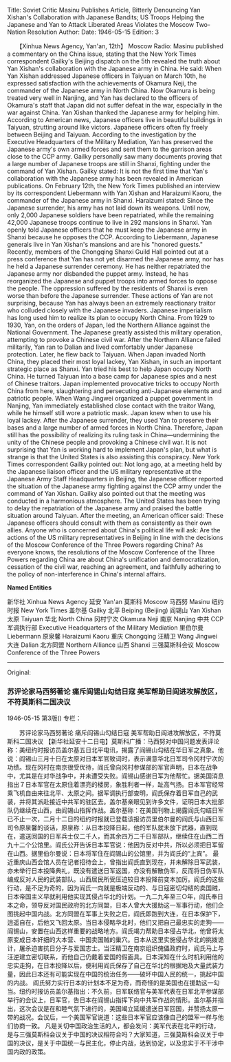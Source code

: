 Title: Soviet Critic Masinu Publishes Article, Bitterly Denouncing Yan Xishan's Collaboration with Japanese Bandits; US Troops Helping the Japanese and Yan to Attack Liberated Areas Violates the Moscow Two-Nation Resolution
Author:
Date: 1946-05-15
Edition: 3

　　【Xinhua News Agency, Yan'an, 12th】 Moscow Radio: Masinu published a commentary on the China issue, stating that the New York Times correspondent Gailky's Beijing dispatch on the 5th revealed the truth about Yan Xishan's collaboration with the Japanese army in China. He said: When Yan Xishan addressed Japanese officers in Taiyuan on March 10th, he expressed satisfaction with the achievements of Okamura Neji, the commander of the Japanese army in North China. Now Okamura is being treated very well in Nanjing, and Yan has declared to the officers of Okamura's staff that Japan did not suffer defeat in the war, especially in the war against China. Yan Xishan thanked the Japanese army for helping him. According to American news, Japanese officers live in beautiful buildings in Taiyuan, strutting around like victors. Japanese officers often fly freely between Beijing and Taiyuan. According to the investigation by the Executive Headquarters of the Military Mediation, Yan has preserved the Japanese army's own armed forces and sent them to the garrison areas close to the CCP army. Gailky personally saw many documents proving that a large number of Japanese troops are still in Shanxi, fighting under the command of Yan Xishan. Gailky stated: It is not the first time that Yan's collaboration with the Japanese army has been revealed in American publications. On February 12th, the New York Times published an interview by its correspondent Liebermann with Yan Xishan and Haraizumi Kaoru, the commander of the Japanese army in Shanxi. Haraizumi stated: Since the Japanese surrender, his army has not laid down its weapons. Until now, only 2,000 Japanese soldiers have been repatriated, while the remaining 42,000 Japanese troops continue to live in 292 mansions in Shanxi. Yan openly told Japanese officers that he must keep the Japanese army in Shanxi because he opposes the CCP. According to Liebermann, Japanese generals live in Yan Xishan's mansions and are his "honored guests."
    Recently, members of the Chongqing Shanxi Guild Hall pointed out at a press conference that Yan has not yet disarmed the Japanese army, nor has he held a Japanese surrender ceremony. He has neither repatriated the Japanese army nor disbanded the puppet army. Instead, he has reorganized the Japanese and puppet troops into armed forces to oppose the people. The oppression suffered by the residents of Shanxi is even worse than before the Japanese surrender. These actions of Yan are not surprising, because Yan has always been an extremely reactionary traitor who colluded closely with the Japanese invaders. Japanese imperialism has long used him to realize its plan to occupy North China. From 1929 to 1930, Yan, on the orders of Japan, led the Northern Alliance against the National Government. The Japanese greatly assisted this military operation, attempting to provoke a Chinese civil war. After the Northern Alliance failed militarily, Yan ran to Dalian and lived comfortably under Japanese protection. Later, he flew back to Taiyuan. When Japan invaded North China, they placed their most loyal lackey, Yan Xishan, in such an important strategic place as Shanxi. Yan tried his best to help Japan occupy North China. He turned Taiyuan into a base camp for Japanese spies and a nest of Chinese traitors. Japan implemented provocative tricks to occupy North China from here, slaughtering and persecuting anti-Japanese elements and patriotic people. When Wang Jingwei organized a puppet government in Nanjing, Yan immediately established close contact with the traitor Wang, while he himself still wore a patriotic mask. Japan knew when to use his loyal lackey. After the Japanese surrender, they used Yan to preserve their bases and a large number of armed forces in North China. Therefore, Japan still has the possibility of realizing its ruling task in China—undermining the unity of the Chinese people and provoking a Chinese civil war.
    It is not surprising that Yan is working hard to implement Japan's plan, but what is strange is that the United States is also assisting this conspiracy. New York Times correspondent Gailky pointed out: Not long ago, at a meeting held by the Japanese liaison officer and the US military representative at the Japanese Army Staff Headquarters in Beijing, the Japanese officer reported the situation of the Japanese army fighting against the CCP army under the command of Yan Xishan. Gailky also pointed out that the meeting was conducted in a harmonious atmosphere. The United States has been trying to delay the repatriation of the Japanese army and praised the battle situation around Taiyuan. After the meeting, an American officer said: These Japanese officers should consult with them as consistently as their own allies.
    Anyone who is concerned about China's political life will ask: Are the actions of the US military representatives in Beijing in line with the decisions of the Moscow Conference of the Three Powers regarding China? As everyone knows, the resolutions of the Moscow Conference of the Three Powers regarding China are about China's unification and democratization, cessation of the civil war, reaching an agreement, and faithfully adhering to the policy of non-interference in China's internal affairs.

**Named Entities**

新华社   Xinhua News Agency
延安   Yan'an
莫斯科  Moscow
马西努  Masinu
纽约时报  New York Times
盖尔基   Gailky
北平   Beiping (Beijing)
阎锡山   Yan Xishan
太原   Taiyuan
华北   North China
冈村宁次  Okamura Neji
南京   Nanjing
中共   CCP
军调执行部  Executive Headquarters of the Military Mediation
里伯尔曼  Liebermann
原泉馨  Haraizumi Kaoru
重庆  Chongqing
汪精卫  Wang Jingwei
大连   Dalian
北方同盟  Northern Alliance
山西  Shanxi
三强莫斯科会议  Moscow Conference of the Three Powers



<hr /> 

Original: 


### 苏评论家马西努著论  痛斥阎锡山勾结日寇  美军帮助日阎进攻解放区，不符莫斯科二国决议

1946-05-15
第3版()
专栏：

　　苏评论家马西努著论
    痛斥阎锡山勾结日寇
    美军帮助日阎进攻解放区，不符莫斯科二国决议
    【新华社延安十二日电】莫斯科广播：马西努对中国问题发表评论称：美纽约时报访员盖尔基五日北平电讯，揭露了阎锡山勾结在华日军之真象。他说：阎锡山三月十日在太原对日本军官致词时，表示满意华北日军司令冈村宁次的功绩。现在冈村在南京很受优待，阎氏曾向冈村参谋部的军官声明，日本在战争中，尤其是在对华战争中，并未遭受失败。阎锡山感谢日军为他帮忙。据美国消息指出７日本军官在太原住着漂亮的楼房，象胜利者一样，趾高气扬。日本军官经常乘飞机自由来往北平、太原之间。据军调执行部查明，阎氏保存着日军自己的武装，并将其派赴接近中共军的驻区去。盖尔基亲眼见到许多文件，证明日本大批部队仍继续在山西，由阎锡山指挥作战。盖尔基称：在美国刊物上揭露阎氏勾结日军已不止一次，二月十二日的纽约时报就已登载该报访员里伯尔曼的阎氏与山西日军司令原泉馨的谈话，原泉称：从日本投降日起，他的军队就未放下武器，直到现在，遣送回国的日军兵士仅二千人，而其余四万二千日军部队，继续住在山西二百九十二个公馆里。阎氏公开告诉日本军官说：他因为反对中共，所以必须把日军留在山西。据里伯尔曼说：日本将军住在阎锡山的公馆里，并为阎氏的“上宾”。
    最近重庆山西会馆人员在记者招待会上，曾指出阎氏直到现在，并未解除日军武装，亦未举行日本投降典礼，既没有遣送日军返国，亦没有解散伪军，反而将日伪军队编成反对人民的武装部队。山西居民所受压迫较日本投降前变本加厉。阎氏的这些行动，是不足为奇的，因为阎氏一向就是极端反动的、与日寇密切勾结的卖国贼，日本帝国主义早就利用他实现其侵占华北的计划。一九二九年至三○年，阎氏奉日本之命，领导反对国民政府的北方同盟，日本人曾大大援助这一军事行动，他们企图挑起中国内战。北方同盟在军事上失败之后，阎氏即跑到大连，在日本保护下，逍遥自在，后他又飞回太原。当日本侵略华北时，他们又把自己最忠实的走狗——阎锡山，安置在山西这样重要的战略地方。阎氏竭力帮助日本侵占华北，他曾将太原变成日本奸细的大本营、中国卖国贼的巢穴。日本从这里实施侵占华北的挑拨诡计，屠杀迫害抗日分子与爱国志士。当汪精卫在南京组织傀儡政府时，阎氏马上与汪逆建立密切联系，而他自己仍戴着爱国的假面具。日本深知在什么时机利用他的忠实走狗，在日本投降以后，便利用阎氏保存了自己在华北的根据地及大量武装力量，因此日本还有可能实现在中国的统治任务——破坏中国人民的统一，挑起中国的内战。
    阎氏努力实行日本的计划本不足为奇，而奇怪的是美国也在援助这一勾当。纽约时报访员盖尔基指出：不久前，日军联络官与美军代表在日军北平参谋部举行的会议上，日军官，告日本在阎锡山指挥下向中共军作战的情形。盖尔基并指出，这次会议是在和睦气氛下进行的，美国竭立延缓遣送日军回国，并赞扬太原一带的战况。会议后，一个美国军官说道：这些日本军官应该像自己的盟军一样与他们协商一致。
    凡是关切中国政治生活的人，都会发问：美军代表在北平的行动，是与三强莫斯科会议关于中国的决议相符合吗？大家知道，三强莫斯科会议关于中国的决议，是关于中国统一与民主化，停止内战，达到协定，以及忠实于不干涉中国内政的政策。

